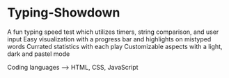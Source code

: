 # Typing-Showdown

A fun typing speed test which utilizes timers, string comparison, and user input
Easy visualization with a progress bar and highlights on mistyped words
Currated statistics with each play
Customizable aspects with a light, dark and pastel mode

Coding languages --> HTML, CSS, JavaScript
